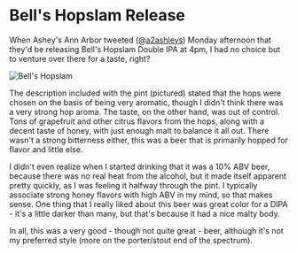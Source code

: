 Bell's Hopslam Release
======================

When Ashey's Ann Arbor tweeted (@[a2ashleys](http://twitter.com/a2ashleys)) Monday afternoon that they'd be releasing Bell's Hopslam Double IPA at 4pm, I had no choice but to venture over there for a taste, right?

![Bell's Hopslam](http://www.yeastboundanddown.com/wp-content/uploads/2011/01/IMG_2171-300x200.jpg "Bell's Hopslam")

The description included with the pint (pictured) stated that the hops were chosen on the basis of being very aromatic, though I didn't think there was a very strong hop aroma. The taste, on the other hand, was out of control. Tons of grapefruit and other citrus flavors from the hops, along with a decent taste of honey, with just enough malt to balance it all out. There wasn't a strong bitterness either, this was a beer that is primarily hopped for flavor and little else.

I didn't even realize when I started drinking that it was a 10% ABV beer, because there was no real heat from the alcohol, but it made itself apparent pretty quickly, as I was feeling it halfway through the pint. I typically associate strong honey flavors with high ABV in my mind, so that makes sense. One thing that I really liked about this beer was great color for a DIPA - it's a little darker than many, but that's because it had a nice malty body.

In all, this was a very good - though not quite great - beer, although it's not my preferred style (more on the porter/stout end of the spectrum).